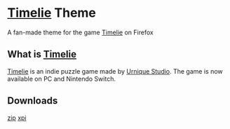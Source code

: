 # [Timelie](https://timelie.urniquestudio.com/) Theme
A fan-made theme for the game [Timelie](https://timelie.urniquestudio.com/) on Firefox

## What is [Timelie](https://timelie.urniquestudio.com/)
[Timelie](https://timelie.urniquestudio.com/) is an indie puzzle game made by [Urnique Studio](https://urniquestudio.com/).
The game is now available on PC and Nintendo Switch.

## Downloads
[zip](/Timelie.zip) [xpi](/Timelie.xpi)
